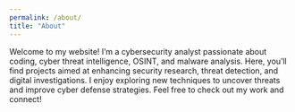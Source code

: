 ```yaml
---
permalink: /about/
title: "About"
---
```


Welcome to my website! I’m a cybersecurity analyst passionate about coding, cyber threat intelligence, OSINT, and malware analysis. Here, you’ll find projects aimed at enhancing security research, threat detection, and digital investigations. I enjoy exploring new techniques to uncover threats and improve cyber defense strategies. Feel free to check out my work and connect!
